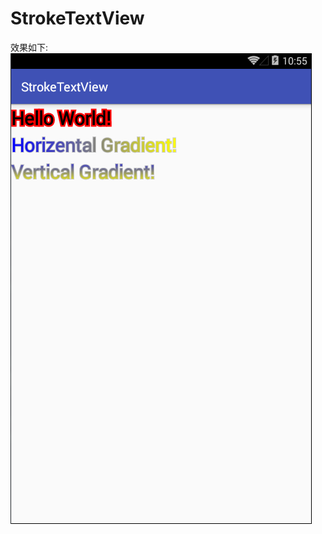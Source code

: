 # StrokeTextView
效果如下:
![enter description here][1]



  [1]: ./images/1489661760315.png "1489661760315.png"